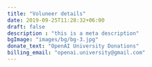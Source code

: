 ```yaml
---
title: "Voluneer details"
date: 2019-09-25T11:28:32+06:00
draft: false
description : "this is a meta description"
bgImage: "images/bg/bg-3.jpg"
donate_text: "OpenAI University Donations"
billing_email: "openai.university@gmail.com"
---
```


